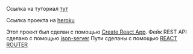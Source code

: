 Ссылка на туториал [тут](https://www.youtube.com/watch?v=rIoflwHFd6o&list=PLcCp4mjO-z9_4Wak3Uq8dEWC6H1fbSNgL)

Ссылка проекта на [heroku](https://sleepy-beach-45496.herokuapp.com/)

Этот проект был сделан c помощью [Create React App](https://github.com/facebook/create-react-app).
Фейк REST API сделано с помощью [json-server](https://github.com/typicode/json-server)
Пути сделаны с помощью [REACT ROUTER](https://github.com/ReactTraining/react-router)

